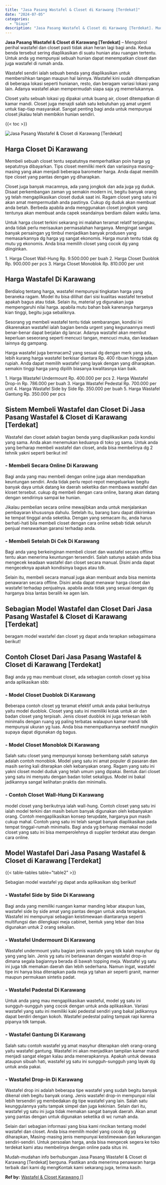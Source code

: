 ```yaml
---
title: "Jasa Pasang Wastafel & Closet di Karawang [Terdekat]"
date: "2024-07-05"
categories: 
  - "biaya"
description: "Jasa Pasang Wastafel & Closet di Karawang [Terdekat]. Mudah-mudahan info berhubungan Jasa Pasang Wastafel & Closet di Karawang [Terdekat] berguna. Pastikan..."
---
```


**Jasa Pasang Wastafel & Closet di Karawang \[Terdekat\]** – Mengobrol perihal wastafel dan closet pasti tidak akan heran lagi bagi anda. Kedua benda tersebut sering diaplikasikan di suatu hunian atau ruangan tertentu. Untuk anda yg mempunyai sebuah hunian dapat menempatkan closet dan juga wastafel di rumah anda.

Wastafel sendiri ialah sebuah benda yang diaplikasikan untuk membersihkan tangan maupun hal lainnya. Wastafel kini sudah ditempatkan di beberapa lokasi seperti hunianan, resto, dan beragam variasi lokasi yang lain. Adanya wastafel akan mempermudah siapa saja yg memerlukannya.

Closet yaitu sebuah lokasi yg dipakai untuk buang air, closet ditempatkan di kamar mandi. Closet juga menajdi salah satu kebutuhan yg amat urgent untuk tiap-tiap masyarakat. Sangat penting bagi anda untuk mempunyai closet jikalau telah membikin hunian sendiri.

{{< toc >}}

![Jasa Pasang Wastafel & Closet di Karawang [Terdekat]](/images/wastafel-closet-murah63.png)

## Harga Closet Di Karawang

Membeli sebuah closet tentu sepatutnya memperhatikan poin harga yg sepatutnya dibayarkan. Tips closet memiliki merk dan variasinya masing-masing yang akan menjadi beberapa barometer harga. Anda dapat memilih tipe closet yang pantas dengan yg diharapkan.

Closet juga banyak macamnya, ada yang jongkok dan ada juga yg duduk. Disaat perkembangan zaman yg semakin modern ini, begitu banyak orang yg telah mengaplikasikan closet duduk saat ini. Ragam closet yang satu ini akan amat mempermudah anda pastinya. Cukup dg duduk akan membuat anda betah. Berbeda apabila anda menggunakan closet jongkok yang tentunya akan membuat anda capek seandainya berdiam dalam waktu lama.

Untuk harga closet terkini sekarang ini malahan teramat relatif terjangkau, anda tidak perlu merisaukan permasalahan harganya. Mengingat sangat banyak persaingan yg timbul menjadikan banyak produsen yang memasarkannya dg harga yg sangat ekonomis. Harga murah tentu tidak dg mutu yg ekonomis. Anda bisa memilih closet yang cocok dg yang diinginkan.

1\. Harga Closet Wall-Hung Rp. 9.500.000 per buah 2. Harga Closet Duoblok Rp. 900.000 per pcs 3. Harga Closet Monoblok Rp. 810.000 per unit

## Harga Wastafel Di Karawang

Berdialog tentang harga, wastafel mempunyai tingkatan harga yang beraneka ragam. Model itu bisa dilihat dari sisi kualitas wastafel tersebut apakah bagus atau tidak. Selain itu, material yg digunakan juga mempengaruhi nilai harga. apabila mutu bahan baik karenanya harganya kian tinggi, begitu juga sebaliknya.

Sesorang yg membeli wastafel tentu tidak sembarangan, kondisi ini dikarenakan wastafel ialah bagian benda urgent yang kegunaannya mesti benar-benar dapat berjalan dg lancar. Adanya wastafel akan membut keperluan seseorang seperti mencuci tangan, mencuci muka, dan keadaan lainnya dg gampang.

Harga wastafel juga bermacam2 yang sesuai dg dengan merk yang ada, lebih kurang harga wastafel berkisar diantara Rp. 400 ribuan hingga jutaan rupiah. Anda dapat memilih wastafel yang layak dengan yang diharapkan. semakin tinggi harga yang dipilih biasanya kwalitasnya kian baik.

1\. Harga Wastafel Undermount Rp. 400.000 per pcs 2. Harga Wastafel Drop-in Rp. 786.000 per buah 3. Harga Wastafel Pedestal Rp. 700.000 per unit 4. Harga Wastafel Side by Side Rp. 350.000 per buah 5. Harga Wastafel Gantung Rp. 350.000 per pcs

## Sistem Membeli Wastafel dan Closet Di Jasa Pasang Wastafel & Closet di Karawang \[Terdekat\]

Wastafel dan closet adalah bagian benda yang diaplikasikan pada kondisi yang sama. Anda akan menemukan keduanya di toko yg sama. Untuk anda yang berharap membeli wastafel dan closet, anda bisa membelinya dg 2 tehnik yakni seperti berikut ini!

### \- Membeli Secara Online Di Karawang

Bagi anda yang mau membeli dengan online juga akan mendapatkan keuntungan sendiri. Anda tidak perlu repot-repot mengeluarkan begitu banyak daya untuk datang ke daerah seketika dan membawa wastafel dan kloset tersebut. cukup dg membeli dengan cara online, barang akan datang dengan sendirinya sampai ke hunian.

Jikalau pembelian secara online mewajibkan anda untuk menjalankan pembayaran khususnya dahulu. Setelah itu, barang baru dapat dikirimkan ke tempat tinggal anda seketika. Dengan yang semacam itu, anda harus berhati-hati bila membeli closet dengan cara online sebab tidak seluruh penjual menawarkan garansi terhadap anda.

### \- Membeli Setelah Di Cek Di Karawang

Bagi anda yang berkeinginan membeli closet dan wastafel secara offline tentu akan menerima keuntungan tersendiri. Salah satunya adalah anda bisa mengecek keadaan wastafel dan closet secara manual. Disini anda dapat mengeceknya apakah kondisinya bagus atau tdk.

Selain itu, membeli secara manual juga akan membuat anda bisa meminta penawaran secara offline. Disini anda dapat menawar harga closet dan wastafel terhadap penjualnya. apabila anda tidak yang sesuai dengan dg harganya bisa lantas beralih ke agen lain.

## Sebagian Model Wastafel dan Closet Dari Jasa Pasang Wastafel & Closet di Karawang \[Terdekat\]

beragam model wastafel dan closet yg dapat anda terapkan sebagaimana berikut!

## Contoh Closet Dari Jasa Pasang Wastafel & Closet di Karawang \[Terdekat\]

Bagi anda yg mau membuat closet, ada sebagian contoh closet yg bisa anda aplikasikan sbb:

### \- Model Closet Duoblok Di Karawang

Beberapa contoh closet yg teramat efektif untuk anda pakai berikutnya yaitu model duoblok. Closet yang satu ini memiliki kotak untuk air dan badan closet yang terpisah. Jenis closet duoblok ini juga terkesan lebih minimalis dengan ruang yg paling terbatas walaupun kamar mandi tdk mempunyai ukuran yg luas. Anda bisa menempatkannya seefektif mungkin supaya dapat digunakan dg bagus.

### \- Model Closet Monoblok Di Karawang

Salah satu closet yang mempunyai konsep berkembang salah satunya adalah contoh monoblok. Model yang satu ini amat populer di pasaran dan masih sering kali diterapkan oleh kebanyakan orang. Ragam yang satu ini yakni closet model duduk yang telah umum yang dipakai. Bentuk dari closet yang satu ini menyatu dengan badan toilet sekaligus. Model ini bakal jadikannya sangat kelihatan praktis dan minimalis.

### \- Contoh Closet Wall-Hung Di Karawang

model closet yang berikutnya ialah wall-hung. Contoh closet yang satu ini ialah model terkini dan masih belum banyak digunakan oleh kebanyakan orang. Contoh mengaplikasikan konsep terupdate, harganya pun masih cukup mahal. Contoh yang satu ini telah sangat banyak diaplikasikan pada tempat tinggal-rumah minimalis. Bagi anda yg berharap memakai model closet yang satu ini bisa memperolehnya di supplier terdekat atau dengan cara online.

## Model Wastafel Dari Jasa Pasang Wastafel & Closet di Karawang \[Terdekat\]

{{< table-tables table="table2" >}}

Sebagian model wastafel yg dapat anda aplikasikan sbg berikut!

### \- Wastafel Side by Side Di Karawang

Bagi anda yang memiliki ruangan kamar manding lebar ataupun luas, wastafel side by side amat yang pantas dengan untuk anda terapkan. Wastafel ini mempunyai sebagian keistimewaan diantaranya seperti multifungsi dan dilengkapi meja cabinet, bentuk yang lebar dan bisa digunakan untuk 2 orang sekalian.

### \- Wastafel Undermount Di Karawang

Wastafel undermount yaitu bagian jenis wastafe yang tdk kalah masyhur dg yang yang lain. Jenis yg satu ini berlawanan dengan wastafel drop-in dimana segala bagiannya berada di bawah topping meja. Wastafel yg satu ini juga tdk memakan daerah dan lebih sederhana. Namun ingat, wastafel tipe ini hanya bisa diterapkan pada meja yg tahan air seperti granit, marmer maupun permukaan sintetis padat.

### \- Wastafel Padestal Di Karawang

Untuk anda yang mau mengaplikasikan wasteful, model yg satu ini sungguh-sungguh yang cocok dengan untuk anda aplikasikan. Variasi wastafel yang satu ini memiliki kaki pedestal sendiri yang bakal jadikannya dapat berdiri dengan kokoh. Wastafel pedestal paling tampak rapi karena pipanya tdk tampak.

### \- Wastafel Gantung Di Karawang

Salah satu contoh wastafel yg amat masyhur diterapkan oleh orang-orang yaitu wastafel gantung. Wastafel ini akan menjadikan tampilan kamar mandi menjadi sangat elegan kalau anda menerapkannya. Apakah untuk dewasa ataupun sibuah hati, wastafel yg satu ini sungguh-sungguh yang layak dg untuk anda pakai.

### \- Wastafel Drop-in Di Karawang

Wastafel drop ini adalah beberapa tipe wastafel yang sudah begitu banyak dikenal oleh begitu banyak orang. Jenis wastafel drop-in mempunyai nilai lebih tersendiri yg membedakan dg tipe wastafel yang lain. Salah satu keunggulannya yaitu tampak simpel dan juga kekinian. Selain dari itu, wastafel yg satu ini juga tidak memakan sangat banyak daerah. Akan amat yang pantas dengan untuk digunakan seketika di wc rumah anda.

Selain dari sebagian informasi yang bisa kami rincikan tentang model wastafel dan closet. Anda bisa memilih model yang cocok dg yg diharapkan, Masing-masing jenis mempunyai keistimewaan dan kekurangan sendiri-sendiri. Untuk persoalan harga, anda bisa mengecek segera ke toko terdekat kami atau membelinya dengan online pada situs ini.

Mudah-mudahan info berhubungan Jasa Pasang Wastafel & Closet di Karawang \[Terdekat\] berguna. Pastikan anda menerima penawaran harga terbaik dari kami dg mengKontak kami sekarang juga, terima kasih.

**Ref by:** [Wastafel & Closet Karawang []](https://id.wikipedia.org/wiki/Wastafel)
